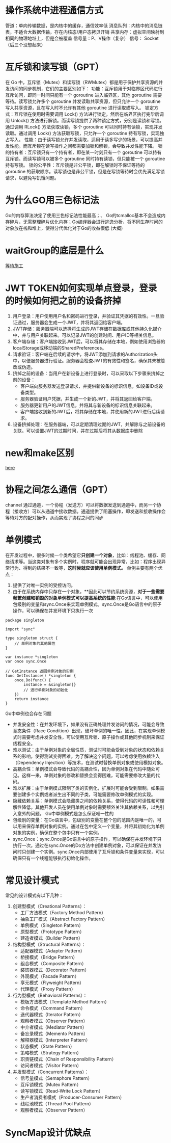 # 操作系统中进程通信方式
管道：单向传输数据，是内核中的缓存，通信效率低
消息队列：内核中的消息链表，不适合大数据传输，存在内核态/用户态拷贝开销
共享内存：虚拟空间映射到相同的物理地址上，但是会被覆盖
信号量：P、V操作（复杂）
信号：
Socket
（后三个没想起来）
# 互斥锁和读写锁（GPT）
在 Go 中，互斥锁（Mutex）和读写锁（RWMutex）都是用于保护共享资源的并发访问的同步机制，它们的主要区别如下：
功能：互斥锁用于对临界区代码进行互斥访问，即同一时间只能有一个 goroutine 进入临界区，其他 goroutine 需要等待。读写锁允许多个 goroutine 并发读取共享资源，但只允许一个 goroutine 写入共享资源，且在写入时不允许有其他 goroutine 进行读取或写入。
锁定方式：互斥锁在使用时需要调用 Lock() 方法进行锁定，然后在临界区执行完毕后调用 Unlock() 方法进行解锁。而读写锁提供了两种锁定方式，分别是读锁和写锁。通过调用 RLock() 方法获取读锁，多个 goroutine 可以同时持有读锁，实现并发读取。通过调用 Lock() 方法获取写锁，只允许一个 goroutine 持有写锁，实现独占写入。
性能：由于读写锁允许并发读取，适用于读多写少的场景，可以提高并发性能。而互斥锁在读写操作之间都需要加锁和解锁，会导致并发性能下降。
锁的持有者：互斥锁只有一个持有者，即在某一时刻只有一个 goroutine 可以持有互斥锁。而读写锁可以被多个 goroutine 同时持有读锁，但只能被一个 goroutine 持有写锁。
锁的公平性：互斥锁是非公平锁，即在解锁时不保证等待的 goroutine 的获取顺序。读写锁也是非公平锁，但是在写锁等待时会优先满足写锁请求，以避免写饥饿问题。
# 为什么GO用三色标记法
Go的内存算法决定了使用三色标记法性能最高；、
Go的tcmalloc基本不会造成内存碎片，无需整理碎片优化内存；Go编译器会进行逃逸分析，将不同生存时间的对象放在栈和堆上，使得分代优化对于Go的收益很低
(大概)
# waitGroup的底层是什么
[等待施工](https://zhuanlan.zhihu.com/p/344973865)
# JWT TOKEN如何实现单点登录，登录的时候如何把之前的设备挤掉
1. 用户登录：用户使用用户名和密码进行登录，并验证其凭据的有效性。一旦验证通过，服务器会生成一个JWT，并将其返回给客户端。
2. JWT存储：服务器端可以选择将生成的JWT存储在数据库或其他持久化媒介中，并与用户关联起来。可以记录JWT的创建时间、用户ID等相关信息。
3. 客户端存储：客户端接收到JWT后，可以将其存储在本地，例如使用浏览器的localStorage或移动端的SharedPreferences。
4. 请求验证：客户端在后续的请求中，将JWT添加到请求的Authorization头中，以便服务器进行验证。服务器会检查JWT的有效性和签名，确保其未被篡改或伪造。
5. 挤掉之前的设备：当用户在新设备上进行登录时，可以采取以下步骤来挤掉之前的设备：
    - 客户端向服务器发送登录请求，并提供新设备的标识信息，如设备ID或设备类型。
    - 服务器验证用户凭据，并生成一个新的JWT，并将其返回给客户端。
    - 服务器更新用户的JWT信息，并将其与新设备的标识信息关联起来。
    - 客户端接收到新的JWT后，将其存储在本地，并使用新的JWT进行后续请求。
6. 设备挤掉处理：在服务器端，可以定期清理过期的JWT，并解除与之前设备的关联。可以设置JWT的过期时间，并在过期后将其从数据库中删除
# new和make区别
[here](Go八股#New和Make区别)
# 协程之间怎么通信（GPT）
channel
通过通道，一个协程（发送方）可以将数据发送到通道中，而另一个协程（接收方）可以从通道中接收数据。通道提供了阻塞操作，即发送和接收操作会等待对方的配对操作，从而实现了协程之间的同步
# 单例模式
在开发过程中，很多时候一个类希望它**只创建一个对象**，比如：线程池、缓存、网络请求等。当这类对象有多个实例时，程序就可能会出现异常，比如：程序出现异常行为、得到的结果不一致等，**这时候就应该使用单例模式。**
单例主要有两个优点：
1. 提供了对唯一实例的受控访问。
2. 由于在系统内存中只存在一个对象，**因此可以节约系统资源，**对于一些需要频繁创建和销毁的对象单例模式可以提高系统的性能**
在Go语言中，可以使用包级别的变量和sync.Once来实现单例模式。sync.Once是Go语言中的原子操作，可以确保在并发环境下只执行一次
``` Golang
package singleton

import "sync"

type singleton struct {
	// 单例对象的其他属性
}

var instance *singleton
var once sync.Once

// GetInstance 返回单例对象的实例
func GetInstance() *singleton {
	once.Do(func() {
		instance = &singleton{}
		// 进行单例对象的初始化
	})
	return instance
}
```
Go中单例也会存在问题
- 并发安全性：在并发环境下，如果没有正确处理并发访问的情况，可能会导致竞态条件（Race Condition）出现，破坏单例的唯一性。因此，在实现单例模式时需要考虑并发安全性，可以使用互斥锁、原子操作或其他同步机制来保证线程安全。
- 难以测试：由于单例对象的全局性质，测试时可能会受到对象的状态和依赖关系的影响，使得测试变得困难。为了解决这个问题，可以考虑使用依赖注入（Dependency Injection）等技术，在测试时替换单例对象或使用模拟对象。
- 高耦合性：单例模式会导致代码的高耦合性，因为单例对象在代码中随处可见。这样一来，单例对象的修改和替换会变得困难，可能需要修改大量的代码。
- 难以扩展：由于单例模式限制了类的实例化，扩展时可能会受到限制。如果需要创建多个实例或者派生出不同的子类，可能需要修改单例模式的实现。
- 隐藏依赖关系：单例模式会隐藏类之间的依赖关系，使得代码的可读性和可理解性降低。其他开发人员在使用单例对象时需要额外关注其依赖关系，以免引入意外的问题。
Go中单例模式是怎么保证唯一性的
- 包级别的变量：在Go语言中，包级别的变量在整个包的范围内是唯一的，可以用来保存单例对象的实例。通过在包中定义一个变量，并将其初始化为单例对象的实例，确保在整个包中只有一个实例。
- sync.Once：sync.Once是Go语言中的原子操作，可以确保在并发环境下只执行一次。通过在sync.Once的Do方法中创建单例对象，可以保证在并发访问时只创建一个实例。sync.Once内部使用了互斥锁和条件变量来实现，可以确保只有一个线程能够执行初始化操作。
# 常见设计模式
常见的设计模式有以下几种：
1. 创建型模式（Creational Patterns）：
   - 工厂方法模式（Factory Method Pattern）
   - 抽象工厂模式（Abstract Factory Pattern）
   - 单例模式（Singleton Pattern）
   - 原型模式（Prototype Pattern）
   - 建造者模式（Builder Pattern）
2. 结构型模式（Structural Patterns）：
   - 适配器模式（Adapter Pattern）
   - 桥接模式（Bridge Pattern）
   - 组合模式（Composite Pattern）
   - 装饰器模式（Decorator Pattern）
   - 外观模式（Facade Pattern）
   - 享元模式（Flyweight Pattern）
   - 代理模式（Proxy Pattern）
3. 行为型模式（Behavioral Patterns）：
   - 模板方法模式（Template Method Pattern）
   - 命令模式（Command Pattern）
   - 迭代器模式（Iterator Pattern）
   - 观察者模式（Observer Pattern）
   - 中介者模式（Mediator Pattern）
   - 备忘录模式（Memento Pattern）
   - 解释器模式（Interpreter Pattern）
   - 状态模式（State Pattern）
   - 策略模式（Strategy Pattern）
   - 职责链模式（Chain of Responsibility Pattern）
   - 访问者模式（Visitor Pattern）
4. 并发型模式（Concurrent Patterns）：
   - 信号量模式（Semaphore Pattern）
   - 互斥锁模式（Mutex Pattern）
   - 读写锁模式（Read-Write Lock Pattern）
   - 生产者消费者模式（Producer-Consumer Pattern）
   - 线程池模式（Thread Pool Pattern）
   - 观察者模式（Observer Pattern）
# SyncMap设计优缺点
